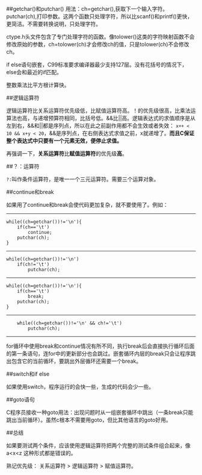 ##getchar()和putchar()
用法：ch=getchar(),获取下一个输入字符。 putchar(ch),打印参数。这两个函数只处理字符，所以比scanf()和printf()更快，更简洁。不需要转换说明，只处理字符。

ctype.h头文件包含了专门处理字符的函数。像tolower()这类的字符映射函数不会修改原始的参数，ch=tolower(ch)才会修改ch的值，只是tolower(ch)不会修改ch。

if else语句嵌套，C99标准要求编译器最少支持127层。没有花括号的情况下，else会和最近的if匹配。

整数乘法比平方根计算快。

##逻辑运算符

逻辑运算符比关系运算符优先级低，比赋值运算符高。！的优先级很高，比乘法运算法也高，与递增预算符相同，比括号低。&&比||高。逻辑表达式的求值顺序是从左到右，&&和||都是序列点，所以在此之前副作用都不会生效或者失效：
`x++ < 10 && x+y < 20`，&&是序列点，在右侧表达式求值之前，x就递增了。**而且C保证整个表达式中只要有一个元素无效，便停止求值。**

再强调一下，**关系运算符**比**赋值运算符**的优先级**高**。

##？：运算符

`?:`叫作条件运算符，是唯一一个三元运算符。需要三个运算对象。

##continue和break

如果用了continue和break会使代码更加复杂，就不要使用了。例如：

----------

	while((ch=getchar())!='\n'){
		if(ch=='\t')
			continue;
		putchar(ch);
	}

----------

	while((ch=getchar())!='\n')
		if(ch!='\t')
			putchar(ch);

----------

	while((ch=getchar())!='\n'){
		if(ch=='\t')
			break;
		putchar(ch);
	}

----------

		while((ch=getchar())!='\n' && ch!='\t')
			putchar(ch);

----------

for循环中使用break和continue情况有所不同，执行break后会直接执行循环后面的第一条语句，连for中的更新部分也会跳过。嵌套循环内层的break只会让程序跳出包含它的当前循环，要跳出外层循环还需要一个break。

##switch和if else

如果使用switch，程序运行的会快一些，生成的代码会少一些。

##goto语句

C程序员接收一种goto用法：出现问题时从一组嵌套循环中跳出（一条break只能跳出当前循环）。虽然c根本不需要用goto，但比其他语言的goto好用。

##总结

如果要测试两个条件，应该使用逻辑运算符把两个完整的测试条件组合起来，像 a<x<z 这种形式都是错误的。

熟记优先级： 关系运算符 > 逻辑运算符 > 赋值运算符。